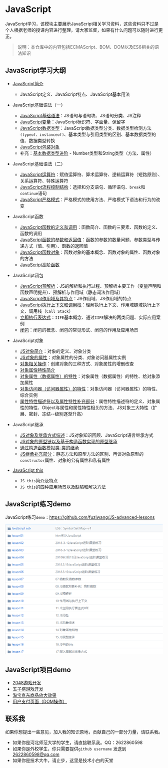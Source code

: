 # JavaScript

JavaScript学习，该模块主要展示JavaScript相关学习资料，这些资料只不过是个人根据老师的授课内容进行整理，请大家监督，如果有什么问题可以随时进行更正。

> 说明：本仓库中的内容包括ECMAScript、BOM、DOM以及ES6相关的语法知识

## JavaScript学习大纲

+ [JavaScript简介](https://github.com/fuziwang/JavaScript/blob/master/docs/01%20JavaScript%20introduction.md)
  + JavaScript定义、JavaScript特点、JavaScript基本用法


+ JavaScript基础语法（一）
  + [JavaScript基础语法](https://github.com/fuziwang/JavaScript/blob/master/docs/02%20JavaScript%20basic.md#javascript%E5%9F%BA%E7%A1%80%E8%AF%AD%E6%B3%95)：JS语句与语句块、JS语句分类、JS注释
  + [JavaScript变量](https://github.com/fuziwang/JavaScript/blob/master/docs/02%20JavaScript%20basic.md#javascript%E5%8F%98%E9%87%8F)：JavaScript标识符、字面量、保留字
  + [JavaScript数据类型](https://github.com/fuziwang/JavaScript/blob/master/docs/02%20JavaScript%20basic.md#js%E7%9A%84%E6%95%B0%E6%8D%AE%E7%B1%BB%E5%9E%8B)：JavaScript数据类型分类、数据类型检测方法`(typeof、instanceof)`、基本类型与引用类型的区别、基本数据类型的值、数据类型转换
  + [JavaScript包装对象](https://github.com/fuziwang/JavaScript/blob/master/docs/02%20JavaScript%20basic.md#%E5%8C%85%E8%A3%85%E5%AF%B9%E8%B1%A1)
  + 补充：[基本数据类型进阶](https://github.com/fuziwang/JavaScript/blob/master/docs/Basic-DateType-advanced.md) - Number类型和String类型（方法、属性）


+ JavaScript基础语法（二）
  + [JavaScript运算符](https://github.com/fuziwang/JavaScript/blob/master/docs/03%20JavaScript%20basic2.md#javascript%E8%BF%90%E7%AE%97%E7%AC%A6)：赋值运算符、算术运算符、逻辑运算符（短路原则）、关系运算符、特殊运算符
  + [JavaScript流程控制结构](https://github.com/fuziwang/JavaScript/blob/master/docs/03%20JavaScript%20basic2.md#javascript%E6%B5%81%E7%A8%8B%E6%8E%A7%E5%88%B6%E7%BB%93%E6%9E%84)：选择和分支语句、循环语句、`break`和`continue`语句
  + [JavaScript严格模式](https://github.com/fuziwang/JavaScript/blob/master/docs/03%20JavaScript%20basic2.md#js%E4%B8%A5%E6%A0%BC%E6%A8%A1%E5%BC%8F)：严格模式的使用方法、严格模式下语法和行为的改变


+ JavaScript函数
  + [JavaScript函数的定义和调用](https://github.com/fuziwang/JavaScript/blob/master/docs/04%20JavaScript%20function.md#%E5%87%BD%E6%95%B0%E7%9A%84%E5%AE%9A%E4%B9%89%E5%92%8C%E8%B0%83%E7%94%A8)：函数简介、函数的三要素、函数的定义、函数的调用
  + [JavaScript函数的参数和返回值](https://github.com/fuziwang/JavaScript/blob/master/docs/04%20JavaScript%20function.md#%E5%87%BD%E6%95%B0%E7%9A%84%E5%8F%82%E6%95%B0%E5%92%8C%E8%BF%94%E5%9B%9E%E5%80%BC)：函数的参数的数量问题、参数类型与传递方式（值、引用）、函数的返回值
  + [JavaScript函数对象](https://github.com/fuziwang/JavaScript/blob/master/docs/04%20JavaScript%20function.md#%E5%87%BD%E6%95%B0%E5%AF%B9%E8%B1%A1)：函数对象的基本概念、函数对象的属性、函数对象的方法
  + [JavaScript高阶函数](https://github.com/fuziwang/JavaScript/blob/master/docs/04%20JavaScript%20function.md#%E9%AB%98%E9%98%B6%E5%87%BD%E6%95%B0)


+ JavaScript闭包
  + [JavaScript预解析](https://github.com/fuziwang/JavaScript/blob/master/docs/05%20JavaScript%20closure.md#javascript%E9%A2%84%E8%A7%A3%E6%9E%90)：JS的解析和执行过程、预解析主要工作（变量声明和函数声明提升）、预解析与作用域（静态词法作用域）
  + [JavaScript作用域及其特点](https://github.com/fuziwang/JavaScript/blob/master/docs/05%20JavaScript%20closure.md#js%E4%BD%9C%E7%94%A8%E5%9F%9F%E5%8F%8A%E5%85%B6%E7%89%B9%E7%82%B9)：JS作用域、JS作用域的特点
  + [JavaScript执行上下文和调用栈](https://github.com/fuziwang/JavaScript/blob/master/docs/05%20JavaScript%20closure.md#js%E6%89%A7%E8%A1%8C%E4%B8%8A%E4%B8%8B%E6%96%87%E4%B8%8E%E8%B0%83%E7%94%A8%E6%A0%88call-stack)：理解执行上下文、作用域链域执行上下文、调用栈（`Call Stack`）
  + [立即执行表达式](https://github.com/fuziwang/JavaScript/blob/master/docs/05%20JavaScript%20closure.md#js%E7%9A%84%E7%AB%8B%E5%8D%B3%E6%89%A7%E8%A1%8C%E8%A1%A8%E8%BE%BE%E5%BC%8Fiife)：`IIFE`基本概念、通过`IIFE`解决的两类问题、实际应用案例
  + [闭包](https://github.com/fuziwang/JavaScript/blob/master/docs/05%20JavaScript%20closure.md#js%E9%97%AD%E5%8C%85)：闭包的概念、闭包的常见形式、闭包的作用及应用场景


+ JavaScript对象
  + [JS对象简介](https://github.com/fuziwang/JavaScript/blob/master/docs/06%20JavaScript%20object.md#js%E5%AF%B9%E8%B1%A1%E7%AE%80%E4%BB%8B)：对象的定义、对象分类
  + [JS对象的属性](https://github.com/fuziwang/JavaScript/blob/master/docs/06%20JavaScript%20object.md#js%E5%AF%B9%E8%B1%A1%E7%9A%84%E5%B1%9E%E6%80%A7)：对象属性的分类、对象访问器属性实例
  + [对象相关操作](https://github.com/fuziwang/JavaScript/blob/master/docs/06%20JavaScript%20object.md#js%E5%AF%B9%E8%B1%A1%E7%9B%B8%E5%85%B3%E6%93%8D%E4%BD%9C)：创建对象的三种方式、对象属性的增删改查
  + [对象属性特性简介](https://github.com/fuziwang/JavaScript/blob/master/docs/06%20JavaScript%20object.md#%E5%AF%B9%E8%B1%A1%E5%B1%9E%E6%80%A7%E7%89%B9%E6%80%A7%E7%AE%80%E4%BB%8B)
  + [对象属性（数据属性）的特性](https://github.com/fuziwang/JavaScript/blob/master/docs/06%20JavaScript%20object.md#%E5%AF%B9%E8%B1%A1%E5%B1%9E%E6%80%A7%E6%95%B0%E6%8D%AE%E5%B1%9E%E6%80%A7%E7%9A%84%E7%89%B9%E6%80%A7)：对象属性（数据属性）的特性、给对象添加属性
  + [对象访问器（访问器属性）的特性](https://github.com/fuziwang/JavaScript/blob/master/docs/06%20JavaScript%20object.md#%E5%AF%B9%E8%B1%A1%E8%AE%BF%E9%97%AE%E5%99%A8%E8%AE%BF%E9%97%AE%E5%99%A8%E5%B1%9E%E6%80%A7%E7%9A%84%E7%89%B9%E6%80%A7)：对象访问器（访问器属性）的特性、综合实例
  + [属性特性描述符以及属性特性补充部分](https://github.com/fuziwang/JavaScript/blob/master/docs/06%20JavaScript%20object.md#%E5%B1%9E%E6%80%A7%E7%89%B9%E6%80%A7%E6%8F%8F%E8%BF%B0%E7%AC%A6%E5%8F%8A%E5%B1%9E%E6%80%A7%E7%89%B9%E6%80%A7%E8%A1%A5%E5%85%85%E9%83%A8%E5%88%86)：属性特性描述符的定义、对象属性的特性、Object与属性和属性特性相关的方法、JS对象三大特性（扩展、密封、冻结--级别逐渐升高）


+ JavaScript继承
  + [JS对象及继承方式综述](https://github.com/fuziwang/JavaScript/blob/master/docs/07%20JavaScript%20inherit.md#js%E5%AF%B9%E8%B1%A1%E5%8F%8A%E7%BB%A7%E6%89%BF%E6%96%B9%E5%BC%8F%E7%BB%BC%E8%BF%B0)：JS对象知识回顾、JavaScript语言继承方式
  + [JS对象的原型链以及基于构造函数实现的原型继承](https://github.com/fuziwang/JavaScript/blob/master/docs/07%20JavaScript%20inherit.md#js%E5%AF%B9%E8%B1%A1%E7%9A%84%E5%8E%9F%E5%9E%8B%E9%93%BE)
  + [通过构造函数模拟类-类的继承](https://github.com/fuziwang/JavaScript/blob/master/docs/07%20JavaScript%20inherit.md#js%E5%AF%B9%E8%B1%A1-%E5%AF%B9%E8%B1%A1%E5%8E%9F%E5%9E%8B%E7%BB%A7%E6%89%BF)
  + [JS继承补充部分](https://github.com/fuziwang/JavaScript/blob/master/docs/07%20JavaScript%20inherit.md#js%E7%BB%A7%E6%89%BF%E8%A1%A5%E5%85%85%E9%83%A8%E5%88%86)：静态方法和原型方法的区别、再谈对象原型的`constructor`属性、对象的公有属性和私有属性


+ [JavaScript this](https://github.com/fuziwang/JavaScript/blob/master/docs/08%20JavaScript%20this.md)
  + `JS this`简介及特点
  + `JS this`的四种应用场景以及缺陷和解决方法

## JavaScript练习demo

JavaScript练习`demo`：https://github.com/fuziwang/JS-advanced-lessons

![](docs/images/demo.png)

## JavaScript项目demo

+ [2048游戏开发](https://github.com/fuziwang/JavaScript/tree/master/src/2048)
+ [五子棋游戏开发](https://github.com/fuziwang/JavaScript/tree/master/src/%E4%BA%94%E5%AD%90%E6%A3%8B)
+ [淘宝京东商品放大效果](https://github.com/fuziwang/JavaScript/tree/master/src/%E6%B7%98%E5%AE%9D%E6%94%BE%E5%A4%A7)
+ [用户支付页面（DOM操作）](https://github.com/fuziwang/JavaScript/tree/master/src/user-money)

## 联系我

如果你想提出一些意见，加入我的知识原地，贡献自己的一部分力量，请联系我。

- 如果你是河北师范大学的学生，请直接联系我。QQ：2622860598
- 如果你是外校学生，你只需要提供`github username` 发送到[2622860598@qq.com](mailto:209702737@qq.com)
- 如果你是技术大牛，请止步，这里是技术小白的天堂

